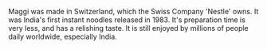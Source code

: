 Maggi was made in Switzerland, which the Swiss Company 'Nestle' owns. It was India's first instant noodles released in 1983. It's preparation time is very less, and has a relishing taste. It is still enjoyed by millions of people daily worldwide, especially India. 